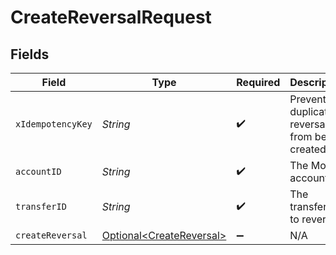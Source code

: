 # CreateReversalRequest


## Fields

| Field                                                                  | Type                                                                   | Required                                                               | Description                                                            |
| ---------------------------------------------------------------------- | ---------------------------------------------------------------------- | ---------------------------------------------------------------------- | ---------------------------------------------------------------------- |
| `xIdempotencyKey`                                                      | *String*                                                               | :heavy_check_mark:                                                     | Prevents duplicate reversals from being created.                       |
| `accountID`                                                            | *String*                                                               | :heavy_check_mark:                                                     | The Moov account ID.                                                   |
| `transferID`                                                           | *String*                                                               | :heavy_check_mark:                                                     | The transfer ID to reverse.                                            |
| `createReversal`                                                       | [Optional\<CreateReversal>](../../models/components/CreateReversal.md) | :heavy_minus_sign:                                                     | N/A                                                                    |